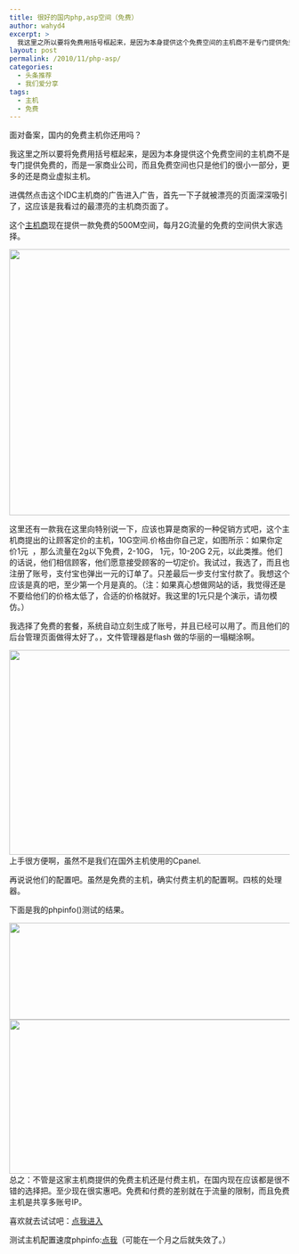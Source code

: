 ```yaml
---
title: 很好的国内php,asp空间（免费）
author: wahyd4
excerpt: >
  我这里之所以要将免费用括号框起来，是因为本身提供这个免费空间的主机商不是专门提供免费的，而是一家商业公司，而且免费空间也只是他们的很小一部分，更多的还是商业虚拟主机。
layout: post
permalink: /2010/11/php-asp/
categories:
  - 头条推荐
  - 我们爱分享
tags:
  - 主机
  - 免费
---
```

面对备案，国内的免费主机你还用吗？

我这里之所以要将免费用括号框起来，是因为本身提供这个免费空间的主机商不是专门提供免费的，而是一家商业公司，而且免费空间也只是他们的很小一部分，更多的还是商业虚拟主机。

进偶然点击这个IDC主机商的广告进入广告，首先一下子就被漂亮的页面深深吸引了，这应该是我看过的最漂亮的主机商页面了。

这个<a href="http://www.ewsidc.com/Home/hosting#" target="_blank">主机商</a>现在提供一款免费的500M空间，每月2G流量的免费的空间供大家选择。

[<img class="aligncenter size-full wp-image-926" title="11-21-5_conew1" src="/images/2010/11/11-21-5_conew1.jpg" alt="" width="600" height="478" />][1]

这里还有一款我在这里向特别说一下，应该也算是商家的一种促销方式吧，这个主机商提出的让顾客定价的主机，10G空间.价格由你自己定，如图所示：如果你定价1元  ，那么流量在2g以下免费，2-10G， 1元，10-20G 2元，以此类推。他们的话说，他们相信顾客，他们愿意接受顾客的一切定价。我试过，我选了，而且也注册了账号，支付宝也弹出一元的订单了。只差最后一步支付宝付款了。我想这个应该是真的吧，至少第一个月是真的。（注：如果真心想做网站的话，我觉得还是不要给他们的价格太低了，合适的价格就好。我这里的1元只是个演示，请勿模仿。）

我选择了免费的套餐，系统自动立刻生成了账号，并且已经可以用了。而且他们的后台管理页面做得太好了。，文件管理器是flash 做的华丽的一塌糊涂啊。

[<img class="aligncenter size-full wp-image-927" title="11-21-1_conew1" src="/images/2010/11/11-21-1_conew1.jpg" alt="" width="779" height="368" />][2]上手很方便啊，虽然不是我们在国外主机使用的Cpanel.

再说说他们的配置吧。虽然是免费的主机，确实付费主机的配置啊。四核的处理器。

下面是我的phpinfo()测试的结果。

[<img class="aligncenter size-full wp-image-928" title="11-21-2_conew1" src="/images/2010/11/11-21-2_conew1.jpg" alt="" width="1285" height="174" />][3][<img class="aligncenter size-full wp-image-929" title="11-21-3_conew1" src="/images/2010/11/11-21-3_conew1.jpg" alt="" width="899" height="277" />][4]总之：不管是这家主机商提供的免费主机还是付费主机，在国内现在应该都是很不错的选择把。至少现在很实惠吧。免费和付费的差别就在于流量的限制，而且免费主机是共享多账号IP。

喜欢就去试试吧：<a href="http://www.ewsidc.com/Home/hosting#" target="_blank">点我进入</a>

测试主机配置速度phpinfo:<a href="http://9565.ipc.la/i.php" target="_blank">点我</a>（可能在一个月之后就失效了。）

 [1]: /images/2010/11/11-21-5_conew1.jpg
 [2]: /images/2010/11/11-21-1_conew1.jpg
 [3]: /images/2010/11/11-21-2_conew1.jpg
 [4]: /images/2010/11/11-21-3_conew1.jpg